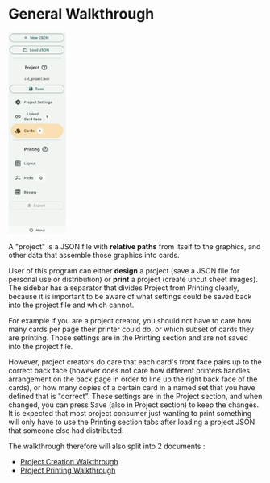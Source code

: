 # General Walkthrough

<img src="image/sidebar.png" alt="Sidebar" style="height: 400px; width: auto;">

A "project" is a JSON file with **relative paths** from itself to the graphics, and other data that assemble those graphics into cards.

User of this program can either **design** a project (save a JSON file for personal use or distribution) or **print** a project (create uncut sheet images). The sidebar has a separator that divides Project from Printing clearly, because it is important to be aware of what settings could be saved back into the project file and which cannot. 

For example if you are a project creator, you should not have to care how many cards per page their printer could do, or which subset of cards they are printing. Those settings are in the Printing section and are not saved into the project file.

However, project creators do care that each card's front face pairs up to the correct back face (however does not care how different printers handles arrangement on the back page in order to line up the right back face of the cards), or how many copies of a certain card in a named set that you have defined that is "correct". These settings are in the Project section, and when changed, you can press Save (also in Project section) to keep the changes. It is expected that most project consumer just wanting to print something will only have to use the Printing section tabs after loading a project JSON that someone else had distributed.

The walkthrough therefore will also split into 2 documents :

- [Project Creation Walkthrough](./create/create.md)
- [Project Printing Walkthrough](./print/print.md)